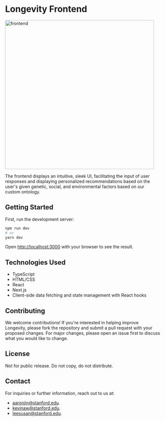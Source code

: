 # Longevity Frontend

<img width="483" alt="frontend" src="https://github.com/aaronkjin/longevity/assets/58490258/e5400692-0557-47a7-a8b5-93716492a32b">

The frontend displays an intuitive, sleek UI, facilitating the input of user responses and displaying personalized recommendations based on the user's given genetic, social, and environmental factors based on our custom ontology.

## Getting Started

First, run the development server:

```bash
npm run dev
# or
yarn dev
```

Open [http://localhost:3000](http://localhost:3000) with your browser to see the result.

## Technologies Used

- TypeScript
- HTML/CSS
- React
- Next.js
- Client-side data fetching and state management with React hooks

## Contributing

We welcome contributions! If you're interested in helping improve Longevity, please fork the repository and submit a pull request with your proposed changes. For major changes, please open an issue first to discuss what you would like to change.

## License

Not for public release. Do not copy, do not distribute.

## Contact

For inquiries or further information, reach out to us at:
- aaronjin@stanford.edu.
- kevinaw@stanford.edu.
- leesusan@stanford.edu.
